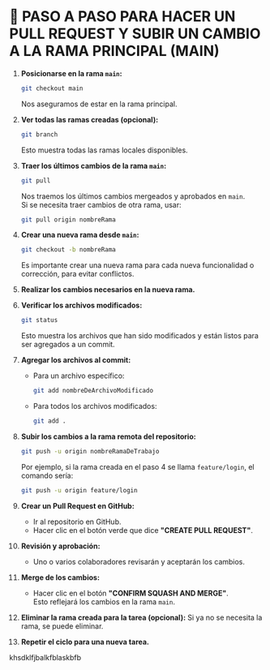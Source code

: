 # 🚀 PASO A PASO PARA HACER UN PULL REQUEST Y SUBIR UN CAMBIO A LA RAMA PRINCIPAL (MAIN)

1. **Posicionarse en la rama `main`:**
   ```bash
   git checkout main
   ```
   Nos aseguramos de estar en la rama principal.

2. **Ver todas las ramas creadas (opcional):**
   ```bash
   git branch
   ```
   Esto muestra todas las ramas locales disponibles.

3. **Traer los últimos cambios de la rama `main`:**
   ```bash
   git pull
   ```
   Nos traemos los últimos cambios mergeados y aprobados en `main`.  
   Si se necesita traer cambios de otra rama, usar:
   ```bash
   git pull origin nombreRama
   ```

4. **Crear una nueva rama desde `main`:**
   ```bash
   git checkout -b nombreRama
   ```
   Es importante crear una nueva rama para cada nueva funcionalidad o corrección, para evitar conflictos.

5. **Realizar los cambios necesarios en la nueva rama.**

6. **Verificar los archivos modificados:**
   ```bash
   git status
   ```
   Esto muestra los archivos que han sido modificados y están listos para ser agregados a un commit.

7. **Agregar los archivos al commit:**
   - Para un archivo específico:
     ```bash
     git add nombreDeArchivoModificado
     ```
   - Para todos los archivos modificados:
     ```bash
     git add .
     ```

8. **Subir los cambios a la rama remota del repositorio:**
   ```bash
   git push -u origin nombreRamaDeTrabajo
   ```
   Por ejemplo, si la rama creada en el paso 4 se llama `feature/login`, el comando sería:
   ```bash
   git push -u origin feature/login
   ```

9. **Crear un Pull Request en GitHub:**
   - Ir al repositorio en GitHub.
   - Hacer clic en el botón verde que dice **"CREATE PULL REQUEST"**.

10. **Revisión y aprobación:**
    - Uno o varios colaboradores revisarán y aceptarán los cambios.

11. **Merge de los cambios:**
    - Hacer clic en el botón **"CONFIRM SQUASH AND MERGE"**.  
      Esto reflejará los cambios en la rama `main`.

12. **Eliminar la rama creada para la tarea (opcional):**
    Si ya no se necesita la rama, se puede eliminar.

13. **Repetir el ciclo para una nueva tarea.**

khsdklfjbalkfblaskbfb